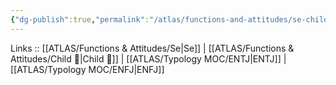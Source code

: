 ```yaml
---
{"dg-publish":true,"permalink":"/atlas/functions-and-attitudes/se-child/"}
---
```


Links :: [[ATLAS/Functions & Attitudes/Se\|Se]] | [[ATLAS/Functions & Attitudes/Child 🧒\|Child 🧒]] | [[ATLAS/Typology MOC/ENTJ\|ENTJ]] | [[ATLAS/Typology MOC/ENFJ\|ENFJ]]